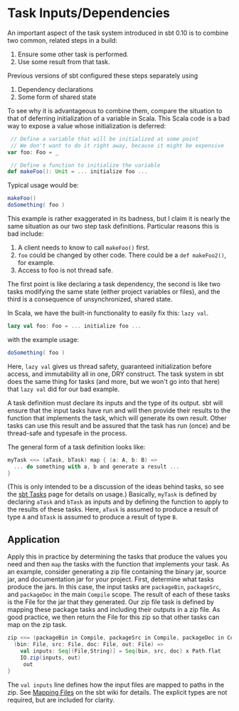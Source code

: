 # Task Inputs/Dependencies

An important aspect of the task system introduced in sbt 0.10 is to combine two common, related steps in a build:

1. Ensure some other task is performed.
2. Use some result from that task.

Previous versions of sbt configured these steps separately using

1. Dependency declarations
2. Some form of shared state

To see why it is advantageous to combine them, compare the situation to that of deferring initialization of a variable in Scala.
This Scala code is a bad way to expose a value whose initialization is deferred:

```scala
 // Define a variable that will be initialized at some point
 // We don't want to do it right away, because it might be expensive
var foo: Foo = _

 // Define a function to initialize the variable
def makeFoo(): Unit = ... initialize foo ...
```

Typical usage would be:

```scala
makeFoo()
doSomething( foo )
```

This example is rather exaggerated in its badness, but I claim it is nearly the same situation as our two step task definitions.
Particular reasons this is bad include:

1. A client needs to know to call `makeFoo()` first.
2. `foo` could be changed by other code.  There could be a `def makeFoo2()`, for example.
3. Access to foo is not thread safe.

The first point is like declaring a task dependency, the second is like two tasks modifying the same state (either project variables or files), and the third is a consequence of unsynchronized, shared state.

In Scala, we have the built-in functionality to easily fix this: `lazy val`.

```scala
lazy val foo: Foo = ... initialize foo ...
```

with the example usage:

```scala
doSomething( foo )
```

Here, `lazy val` gives us thread safety, guaranteed initialization before access, and immutability all in one, DRY construct.
The task system in sbt does the same thing for tasks (and more, but we won't go into that here) that `lazy val` did for our bad example.

A task definition must declare its inputs and the type of its output.
sbt will ensure that the input tasks have run and will then provide their results to the function that implements the task, which will generate its own result.
Other tasks can use this result and be assured that the task has run (once) and be thread-safe and typesafe in the process.

The general form of a task definition looks like:

```scala
myTask <<= (aTask, bTask) map { (a: A, b: B) =>
  ... do something with a, b and generate a result ...
}
```

(This is only intended to be a discussion of the ideas behind tasks, so see the [sbt Tasks](https://github.com/harrah/xsbt/wiki/Tasks) page for details on usage.)
Basically, `myTask` is defined by declaring `aTask` and `bTask` as inputs and by defining the function to apply to the results of these tasks.
Here, `aTask` is assumed to produce a result of type `A` and `bTask` is assumed to produce a result of type `B`.

## Application

Apply this in practice by determining the tasks that produce the values you need and then `map` the tasks with the function that implements your task.
As an example, consider generating a zip file containing the binary jar, source jar, and documentation jar for your project.
First, determine what tasks produce the jars.
In this case, the input tasks are `packageBin`, `packageSrc`, and `packageDoc` in the main `Compile` scope.
The result of each of these tasks is the File for the jar that they generated.
Our zip file task is defined by mapping these package tasks and including their outputs in a zip file.
As good practice, we then return the File for this zip so that other tasks can map on the zip task.

```scala
zip <<= (packageBin in Compile, packageSrc in Compile, packageDoc in Compile, zipPath) map { 
  (bin: File, src: File, doc: File, out: File) =>
    val inputs: Seq[(File,String)] = Seq(bin, src, doc) x Path.flat
    IO.zip(inputs, out)
	 out
}
```

The `val inputs` line defines how the input files are mapped to paths in the zip.
See [Mapping Files](https://github.com/harrah/xsbt/wiki/Mapping-Files) on the sbt wiki for details.
The explicit types are not required, but are included for clarity.
